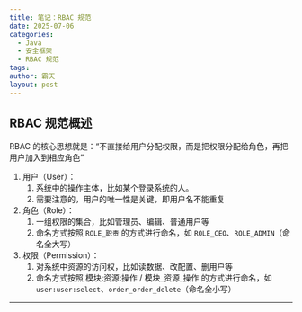 ```yaml
---
title: 笔记：RBAC 规范
date: 2025-07-06
categories:
  - Java
  - 安全框架
  - RBAC 规范
tags: 
author: 霸天
layout: post
---
```

## RBAC 规范概述

RBAC 的核心思想就是：“不直接给用户分配权限，而是把权限分配给角色，再把用户加入到相应角色”
1. 用户（User）：
	1. 系统中的操作主体，比如某个登录系统的人。
	2. 需要注意的，用户的唯一性是关键，即用户名不能重复
2. 角色（Role）：
	1. 一组权限的集合，比如管理员、编辑、普通用户等
	2. 命名方式按照 `ROLE_职责` 的方式进行命名，如 `ROLE_CEO`、`ROLE_ADMIN`（命名全大写）
3. 权限（Permission）：
	1. 对系统中资源的访问权，比如读数据、改配置、删用户等
	2. 命名方式按照 模块:资源:操作 / 模块_资源_操作 的方式进行命名，如 `user:user:select`、`order_order_delete`（命名全小写）

----
